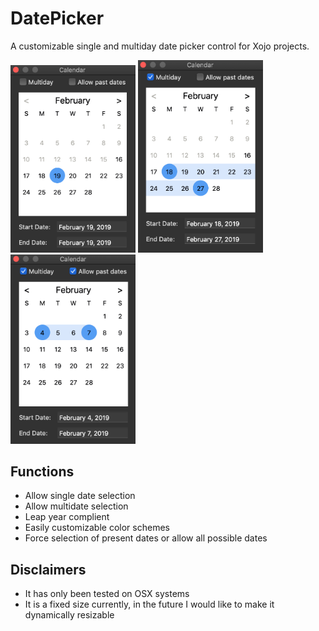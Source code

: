 # DatePicker
A customizable single and multiday date picker control for Xojo projects.

<span>
  <img src="/Graphics/singleDayShot.png" alt="drawing" width="200"/>
</span>
<span>
  <img src="/Graphics/multiDayShot.png" alt="drawing" width="200"/>
</span>
<span>
  <img src="/Graphics/allDatesScreenShot.png" alt="drawing" width="200"/>
</span>

## Functions
* Allow single date selection
* Allow multidate selection
* Leap year complient
* Easily customizable color schemes
* Force selection of present dates or allow all possible dates
        
## Disclaimers
* It has only been tested on OSX systems
* It is a fixed size currently, in the future I would like to make it dynamically resizable

